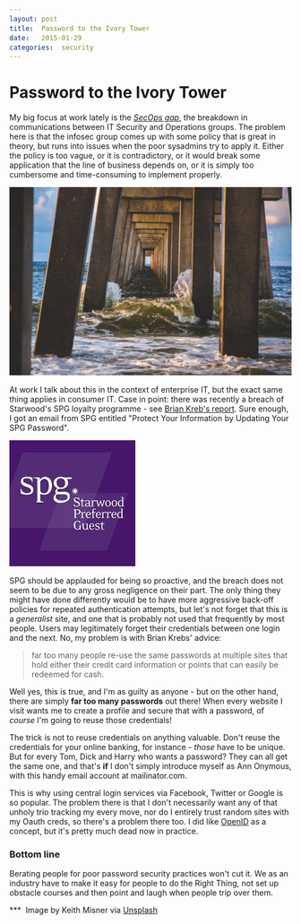 ```yaml
---
layout: post
title:  Password to the Ivory Tower 
date:   2015-01-29 
categories:  security 
---
```


# Password to the Ivory Tower


My big focus at work lately is the [*SecOps gap*](http://www.bmc.com/blogs/categories/secops-security-compliance/ "SecOps, IT Security & Compliance - BMC Blogs" ), the breakdown in communications between IT Security and Operations groups. The problem here is that the infosec group comes up with some policy that is great in theory, but runs into issues when the poor sysadmins try to apply it. Either the policy is too vague, or it is contradictory, or it would break some application that the line of business depends on, or it is simply too cumbersome and time-consuming to implement properly. 

 ![](/images/unknown_filename.275.jpeg) 

At work I talk about this in the context of enterprise IT, but the exact same thing applies in consumer IT. Case in point: there was recently a breach of Starwood's SPG loyalty programme - see [Brian Kreb's report](https://krebsonsecurity.com/2015/01/password-re-use-fuels-starwood-fraud-spike/ "Password Re-use Fuels Starwood Fraud Spike"). Sure enough, I got an email from SPG entitled "Protect Your Information by Updating Your SPG Password". 

 ![](/images/unknown_filename.274.jpeg) 

SPG should be applauded for being so proactive, and the breach does not seem to be due to any gross negligence on their part. The only thing they might have done differently would be to have more aggressive back-off policies for repeated authentication attempts, but let's not forget that this is a *generalist* site, and one that is probably not used that frequently by most people. Users may legitimately forget their credentials between one login and the next. No, my problem is with Brian Krebs' advice:

> far too many people re-use the same passwords at multiple sites that hold either their credit card information or points that can easily be redeemed for cash. 

Well yes, this is true, and I'm as guilty as anyone - but on the other hand, there are simply **far too many passwords** out there! When every website I visit wants me to create a profile and secure that with a password, of *course* I'm going to reuse those credentials! 

The trick is not to reuse credentials on anything valuable. Don't reuse the credentials for your online banking, for instance - *those* have to be unique. But for every Tom, Dick and Harry who wants a password? They can all get the same one, and that's **if** I don't simply introduce myself as Ann Onymous, with this handy email account at mailinator.com. 

This is why using central login services via Facebook, Twitter or Google is so popular. The problem there is that I don't necessarily want any of that unholy trio tracking my every move, nor do I entirely trust random sites with my Oauth creds, so there's a problem there too. I did like [OpenID](http://openid.net "OpenID" ) as a concept, but it's pretty much dead now in practice. 

### Bottom line

Berating people for poor password security practices won't cut it. We as an industry have to make it easy for people to do the Right Thing, not set up obstacle courses and then point and laugh when people trip over them.

*** 
Image by Keith Misner via [Unsplash](https://unsplash.com)

